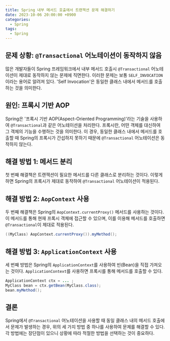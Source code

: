 ```yaml
---
title: Spring 내부 메서드 호출에서 트랜잭션 문제 해결하기
date: 2023-10-06 20:00:00 +0900
categories:
  - Spring
tags:
  - Spring
---
```

## 문제 상황: `@Transactional` 어노테이션이 동작하지 않음

많은 개발자들이 Spring 프레임워크에서 내부 메서드 호출시 `@Transactional` 어노테이션이 제대로 동작하지 않는 문제에 직면한다. 이러한 문제는 보통 `SELF_INVOCATION`이라는 용어로 알려져 있다. 'Self Invocation'은 동일한 클래스 내에서 메서드를 호출하는 것을 의미한다. 

## 원인: 프록시 기반 AOP

Spring은 '프록시 기반 AOP(Aspect-Oriented Programming)'라는 기술을 사용하여 `@Transactional`과 같은 어노테이션을 처리한다. 프록시란, 어떤 객체를 대신하여 그 객체의 기능을 수행하는 것을 의미한다. 이 경우, 동일한 클래스 내에서 메서드를 호출할 때 Spring의 프록시가 간섭하지 못하기 때문에 `@Transactional` 어노테이션은 동작하지 않는다.

## 해결 방법 1: 메서드 분리

첫 번째 해결책은 트랜잭션이 필요한 메서드를 다른 클래스로 분리하는 것이다. 이렇게 하면 Spring의 프록시가 제대로 동작하여 `@Transactional` 어노테이션이 적용된다.

## 해결 방법 2: `AopContext` 사용

두 번째 해결책은 Spring의 `AopContext.currentProxy()` 메서드를 사용하는 것이다. 이 메서드를 통해 현재 프록시 객체에 접근할 수 있으며, 이를 이용해 메서드를 호출하면 `@Transactional`이 제대로 적용된다.

```java
((MyClass) AopContext.currentProxy()).myMethod();
```

## 해결 방법 3: `ApplicationContext` 사용

세 번째 방법은 Spring의 `ApplicationContext`를 사용하여 빈(Bean)을 직접 가져오는 것이다. `ApplicationContext`를 사용하면 프록시를 통해 메서드를 호출할 수 있다.

```java
ApplicationContext ctx = ... ;
MyClass bean = ctx.getBean(MyClass.class);
bean.myMethod();
```

## 결론

Spring에서 `@Transactional` 어노테이션을 사용할 때 동일 클래스 내의 메서드 호출에서 문제가 발생하는 경우, 위의 세 가지 방법 중 하나를 사용하여 문제를 해결할 수 있다. 각 방법에는 장단점이 있으니 상황에 따라 적절한 방법을 선택하는 것이 중요하다.